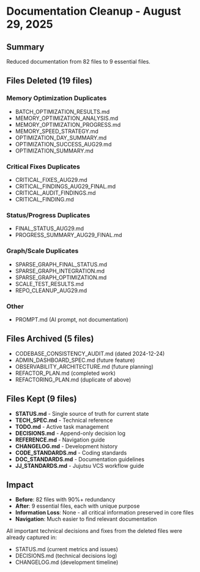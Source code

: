 # Documentation Cleanup - August 29, 2025

## Summary
Reduced documentation from 82 files to 9 essential files.

## Files Deleted (19 files)
### Memory Optimization Duplicates
- BATCH_OPTIMIZATION_RESULTS.md
- MEMORY_OPTIMIZATION_ANALYSIS.md
- MEMORY_OPTIMIZATION_PROGRESS.md
- MEMORY_SPEED_STRATEGY.md
- OPTIMIZATION_DAY_SUMMARY.md
- OPTIMIZATION_SUCCESS_AUG29.md
- OPTIMIZATION_SUMMARY.md

### Critical Fixes Duplicates
- CRITICAL_FIXES_AUG29.md
- CRITICAL_FINDINGS_AUG29_FINAL.md
- CRITICAL_AUDIT_FINDINGS.md
- CRITICAL_FINDING.md

### Status/Progress Duplicates
- FINAL_STATUS_AUG29.md
- PROGRESS_SUMMARY_AUG29_FINAL.md

### Graph/Scale Duplicates
- SPARSE_GRAPH_FINAL_STATUS.md
- SPARSE_GRAPH_INTEGRATION.md
- SPARSE_GRAPH_OPTIMIZATION.md
- SCALE_TEST_RESULTS.md
- REPO_CLEANUP_AUG29.md

### Other
- PROMPT.md (AI prompt, not documentation)

## Files Archived (5 files)
- CODEBASE_CONSISTENCY_AUDIT.md (dated 2024-12-24)
- ADMIN_DASHBOARD_SPEC.md (future feature)
- OBSERVABILITY_ARCHITECTURE.md (future planning)
- REFACTOR_PLAN.md (completed work)
- REFACTORING_PLAN.md (duplicate of above)

## Files Kept (9 files)
- **STATUS.md** - Single source of truth for current state
- **TECH_SPEC.md** - Technical reference
- **TODO.md** - Active task management
- **DECISIONS.md** - Append-only decision log
- **REFERENCE.md** - Navigation guide
- **CHANGELOG.md** - Development history
- **CODE_STANDARDS.md** - Coding standards
- **DOC_STANDARDS.md** - Documentation guidelines
- **JJ_STANDARDS.md** - Jujutsu VCS workflow guide

## Impact
- **Before**: 82 files with 90%+ redundancy
- **After**: 9 essential files, each with unique purpose
- **Information Loss**: None - all critical information preserved in core files
- **Navigation**: Much easier to find relevant documentation

All important technical decisions and fixes from the deleted files were already captured in:
- STATUS.md (current metrics and issues)
- DECISIONS.md (technical decisions log)
- CHANGELOG.md (development timeline)